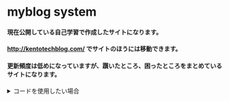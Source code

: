 # myblog system
#### 現在公開している自己学習で作成したサイトになります。
#### http://kentotechblog.com/ でサイトのほうには移動できます。
#### 更新頻度は低めになっていますが、躓いたところ、困ったところをまとめているサイトになります。

<details><summary>コードを使用したい場合</summary>
1.データベースについてはsql_sorce.sqlをご活用ください。
（テストしていないです。カラムは問題ないのでキー回り削除したら最悪大丈夫だと思います。）

2.src/main/resourcesにapplication.propertiesを作成してください。
中身は下記の通りして頂けるとよいと思います。mysqlを使用しています。

```ruby:application.properties
spring.application.name=mybapp
spring.datasource.url=jdbc:mysql://localhost:3306/blogapp
spring.datasource.username=名前
spring.datasource.password=パスワード
spring.datasource.driver-class-name=com.mysql.cj.jdbc.Driver
```

3.src/main/resources/configにmybatis-config.xmlを作成してください。
2と同様に中身は下記の通りです。

```ruby:mybatis-config.xml
<?xml version="1.0" encoding="UTF-8"?>
<!DOCTYPE configration SYSTEM "mybatis-3-config.dtd">
<configration>
	<properties>
		<property name="jdbc.driver" value="com.mysql.cj.jdbc.Driver" />
		<property name="jdbc.url" value="jdbc:mysql://localhost:3306/blogapp" />
		<property name="jdbc.username" value="名前" />
		<property name="jdbc.password" value="パスワード" />
	</properties>
	<mappers>
	</mappers>
</configration>
```

</details>